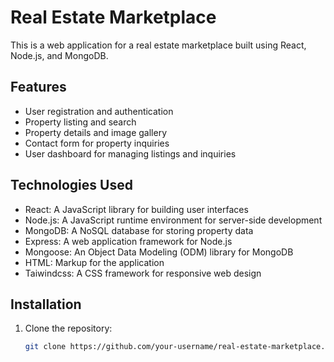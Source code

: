 # Real Estate Marketplace

This is a web application for a real estate marketplace built using React, Node.js, and MongoDB.

## Features

- User registration and authentication
- Property listing and search
- Property details and image gallery
- Contact form for property inquiries
- User dashboard for managing listings and inquiries

## Technologies Used

- React: A JavaScript library for building user interfaces
- Node.js: A JavaScript runtime environment for server-side development
- MongoDB: A NoSQL database for storing property data
- Express: A web application framework for Node.js
- Mongoose: An Object Data Modeling (ODM) library for MongoDB
- HTML: Markup for the application
- Taiwindcss: A CSS framework for responsive web design

## Installation

1. Clone the repository:

   ```bash
   git clone https://github.com/your-username/real-estate-marketplace.git
   ```
